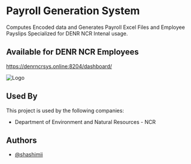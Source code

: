 # Payroll Generation System

Computes Encoded data and Generates Payroll Excel Files and Employee Payslips Specialized for DENR NCR Intenal usage.

## Available for DENR NCR Employees

https://denrncrsys.online:8204/dashboard/


![Logo](https://upload.wikimedia.org/wikipedia/commons/0/0f/Seal_of_the_Department_of_Environment_and_Natural_Resources.svg)


## Used By

This project is used by the following companies:

- Department of Environment and Natural Resources - NCR


## Authors

- [@shashimii](https://github.com/Shashimii)

